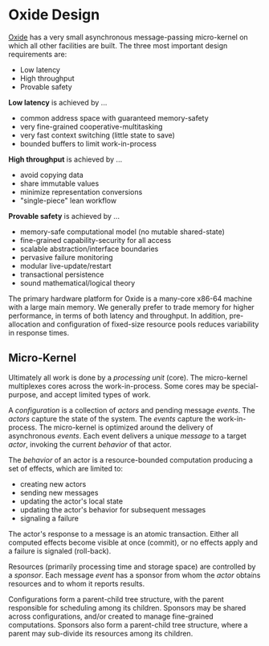 # Oxide Design

[Oxide](../README.md) has a very small asynchronous message-passing micro-kernel on which all other facilities are built.
The three most important design requirements are:
  * Low latency
  * High throughput
  * Provable safety

**Low latency** is achieved by ...

  * common address space with guaranteed memory-safety
  * very fine-grained cooperative-multitasking
  * very fast context switching (little state to save)
  * bounded buffers to limit work-in-process

**High throughput** is achieved by ...

  * avoid copying data
  * share immutable values
  * minimize representation conversions
  * "single-piece" lean workflow

**Provable safety** is achieved by ...

  * memory-safe computational model (no mutable shared-state)
  * fine-grained capability-security for all access
  * scalable abstraction/interface boundaries
  * pervasive failure monitoring
  * modular live-update/restart
  * transactional persistence
  * sound mathematical/logical theory

The primary hardware platform for Oxide is a many-core x86-64 machine with a large main memory.
We generally prefer to trade memory for higher performance, in terms of both latency and throughput.
In addition, pre-allocation and configuration of fixed-size resource pools reduces variability in response times.

## Micro-Kernel

Ultimately all work is done by a _processing unit_ (core).
The micro-kernel multiplexes cores across the work-in-process.
Some cores may be special-purpose, and accept limited types of work.

A _configuration_ is a collection of _actors_ and pending message _events_.
The _actors_ capture the state of the system.
The _events_ capture the work-in-process.
The micro-kernel is optimized around the delivery of asynchronous _events_.
Each event delivers a unique _message_ to a target _actor_,
invoking the current _behavior_ of that actor.

The _behavior_ of an actor is a resource-bounded computation
producing a set of effects, which are limited to:

  * creating new actors
  * sending new messages
  * updating the actor's local state
  * updating the actor's behavior for subsequent messages
  * signaling a failure

The actor's response to a message is an atomic transaction.
Either all computed effects become visible at once (commit),
or no effects apply and a failure is signaled (roll-back).

Resources (primarily processing time and storage space) are controlled by a _sponsor_.
Each message _event_ has a sponsor
from whom the _actor_ obtains resources and to whom it reports results.

Configurations form a parent-child tree structure,
with the parent responsible for scheduling among its children.
Sponsors may be shared across configurations,
and/or created to manage fine-grained computations.
Sponsors also form a parent-child tree structure,
where a parent may sub-divide its resources among its children.
